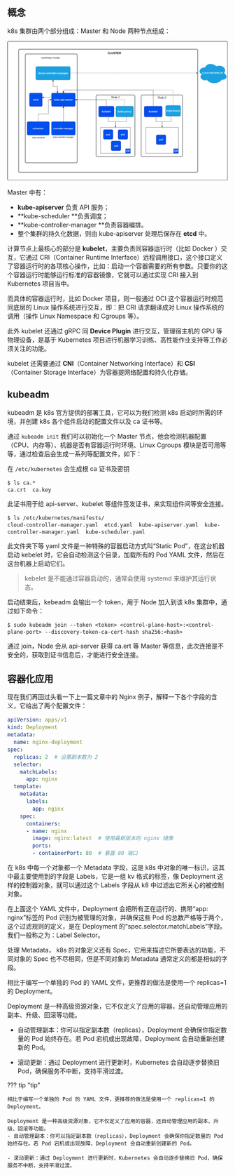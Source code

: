## 概念
k8s 集群由两个部分组成：Master 和 Node 两种节点组成：

![alt text](image-3.png)

Master 中有：

- **kube-apiserver** 负责 API 服务；
- **kube-scheduler **负责调度；
- **kube-controller-manager **负责容器编排。
- 整个集群的持久化数据，则由 kube-apiserver 处理后保存在 **etcd** 中。

计算节点上最核心的部分是 **kubelet**，主要负责同容器运行时（比如 Docker ）交互，它通过 CRI（Container Runtime Interface）远程调用接口，这个接口定义了容器运行时的各项核心操作，比如：启动一个容器需要的所有参数。只要你的这个容器运行时能够运行标准的容器镜像，它就可以通过实现 CRI 接入到 Kubernetes 项目当中。

而具体的容器运行时，比如 Docker 项目，则一般通过 OCI 这个容器运行时规范同底层的 Linux 操作系统进行交互，即：把 CRI 请求翻译成对 Linux 操作系统的调用（操作 Linux Namespace 和 Cgroups 等）。

此外 kubelet 还通过 gRPC 同 **Device Plugin** 进行交互，管理宿主机的 GPU 等物理设备，是基于 Kubernetes 项目进行机器学习训练、高性能作业支持等工作必须关注的功能。

kubelet 还需要通过 **CNI**（Container Networking Interface）和 **CSI**（Container Storage Interface）为容器提网络配置和持久化存储。

## kubeadm

kubeadm 是 k8s 官方提供的部署工具，它可以为我们检测 k8s 启动时所需的环境，并创建 k8s 各个组件启动的配置文件以及 ca 证书等。

通过 `kubeadm init` 我们可以初始化一个 Master 节点，他会检测机器配置（CPU、内存等）、机器是否有容器运行时环境、Linux Cgroups 模块是否可用等等，通过检查后会生成一系列等配置文件，如下：

在 `/etc/kubernetes` 会生成根 ca 证书及密钥

```
$ ls ca.*
ca.crt  ca.key
```
此证书用于给 api-server、kubelet 等组件签发证书，来实现组件间等安全连接。

```
$ ls /etc/kubernetes/manifests/
cloud-controller-manager.yaml  etcd.yaml  kube-apiserver.yaml  kube-controller-manager.yaml  kube-scheduler.yaml
```

此文件夹下等 yaml 文件是一种特殊的容器启动方式叫“Static Pod”，在这台机器启动 kebelet 时，它会自动检测这个目录，加载所有的 Pod YAML 文件，然后在这台机器上启动它们。

> kebelet 是不能通过容器启动的，通常会使用 systemd 来维护其运行状态。

启动结束后，kebeadm 会输出一个 token，用于 Node 加入到该 k8s 集群中，通过如下命令：

```
$ sudo kubeadm join --token <token> <control-plane-host>:<control-plane-port> --discovery-token-ca-cert-hash sha256:<hash>
```

通过 join，Node 会从  api-server 获得 ca.ert 等 Master 等信息，此次连接是不安全的，获取到证书信息后，才能进行安全连接。

## 容器化应用

现在我们再回过头看一下上一篇文章中的 Nginx 例子，解释一下各个字段的含义，它给出了两个配置文件：

```yaml
apiVersion: apps/v1
kind: Deployment
metadata:
  name: nginx-deployment
spec:
  replicas: 2  # 设置副本数为 2
  selector:
    matchLabels:
      app: nginx
  template:
    metadata:
      labels:
        app: nginx
    spec:
      containers:
      - name: nginx
        image: nginx:latest  # 使用最新版本的 nginx 镜像
        ports:
        - containerPort: 80  # 暴露 80 端口
```

在 k8s 中每一个对象都一个 Metadata 字段，这是 k8s 中对象的唯一标识，这其中最主要使用到的字段是 Labels，它是一组 kv 格式的标签，像 Deployment 这样的控制器对象，就可以通过这个 Labels 字段从 k8 中过滤出它所关心的被控制对象。

在上面这个 YAML 文件中，Deployment 会把所有正在运行的、携带“app: nginx”标签的 Pod 识别为被管理的对象，并确保这些 Pod 的总数严格等于两个，这个过滤规则的定义，是在 Deployment 的“spec.selector.matchLabels”字段。我们一般称之为：Label Selector。

处理 Metadata， k8s 的对象定义还有 Spec，它用来描述它所要表达的功能，不同对象的 Spec 也不尽相同，但是不同对象的 Metadata 通常定义的都是相似的字段。

相比于编写一个单独的 Pod 的 YAML 文件，更推荐的做法是使用一个 replicas=1 的 Deployment。

Deployment 是一种高级资源对象，它不仅定义了应用的容器，还自动管理应用的副本、升级、回滚等功能。
- 自动管理副本：你可以指定副本数（replicas），Deployment 会确保你指定数量的 Pod 始终存在。若 Pod 宕机或出现故障，Deployment 会自动重新创建新的 Pod。

- 滚动更新：通过 Deployment 进行更新时，Kubernetes 会自动逐步替换旧 Pod，确保服务不中断，支持平滑过渡。


??? tip "tip"

    相比于编写一个单独的 Pod 的 YAML 文件，更推荐的做法是使用一个 replicas=1 的 Deployment。

    Deployment 是一种高级资源对象，它不仅定义了应用的容器，还自动管理应用的副本、升级、回滚等功能。
    - 自动管理副本：你可以指定副本数（replicas），Deployment 会确保你指定数量的 Pod 始终存在。若 Pod 宕机或出现故障，Deployment 会自动重新创建新的 Pod。

    - 滚动更新：通过 Deployment 进行更新时，Kubernetes 会自动逐步替换旧 Pod，确保服务不中断，支持平滑过渡。



